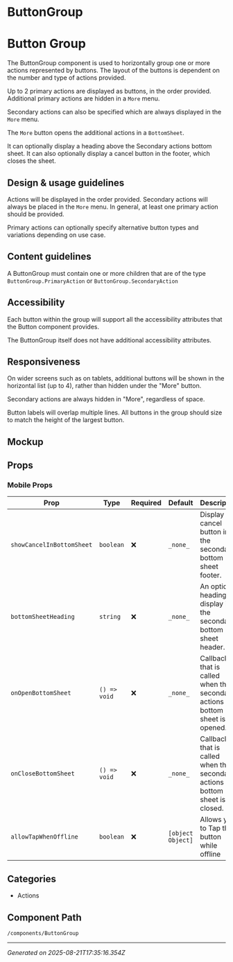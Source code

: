 # ButtonGroup

# Button Group

The ButtonGroup component is used to horizontally group one or more actions
represented by buttons. The layout of the buttons is dependent on the number and
type of actions provided.

Up to 2 primary actions are displayed as buttons, in the order provided.
Additional primary actions are hidden in a `More` menu.

Secondary actions can also be specified which are always displayed in the `More`
menu.

The `More` button opens the additional actions in a `BottomSheet`.

It can optionally display a heading above the Secondary actions bottom sheet. It
can also optionally display a cancel button in the footer, which closes the
sheet.

## Design & usage guidelines

Actions will be displayed in the order provided. Secondary actions will always
be placed in the `More` menu. In general, at least one primary action should be
provided.

Primary actions can optionally specify alternative button types and variations
depending on use case.

## Content guidelines

A ButtonGroup must contain one or more children that are of the type
`ButtonGroup.PrimaryAction` or `ButtonGroup.SecondaryAction`

## Accessibility

Each button within the group will support all the accessibility attributes that
the Button component provides.

The ButtonGroup itself does not have additional accessibility attributes.

## Responsiveness

On wider screens such as on tablets, additional buttons will be shown in the
horizontal list (up to 4), rather than hidden under the "More" button.

Secondary actions are always hidden in "More", regardless of space.

Button labels will overlap multiple lines. All buttons in the group should size
to match the height of the largest button.

## Mockup

<Figma
  collapsable
  url="https://www.figma.com/file/avvgu5SkbBvS8lGVePBsqO/%F0%9F%92%99-Product%2FMobile?node-id=15363%3A35792"
/>

## Props

### Mobile Props

| Prop                      | Type         | Required | Default           | Description                                                                |
| ------------------------- | ------------ | -------- | ----------------- | -------------------------------------------------------------------------- |
| `showCancelInBottomSheet` | `boolean`    | ❌       | `_none_`          | Display a cancel button in the secondary bottom sheet footer.              |
| `bottomSheetHeading`      | `string`     | ❌       | `_none_`          | An optional heading to display in the secondary bottom sheet header.       |
| `onOpenBottomSheet`       | `() => void` | ❌       | `_none_`          | Callback that is called when the secondary actions bottom sheet is opened. |
| `onCloseBottomSheet`      | `() => void` | ❌       | `_none_`          | Callback that is called when the secondary actions bottom sheet is closed. |
| `allowTapWhenOffline`     | `boolean`    | ❌       | `[object Object]` | Allows you to Tap the button while offline                                 |

## Categories

- Actions

## Component Path

`/components/ButtonGroup`

---

_Generated on 2025-08-21T17:35:16.354Z_
